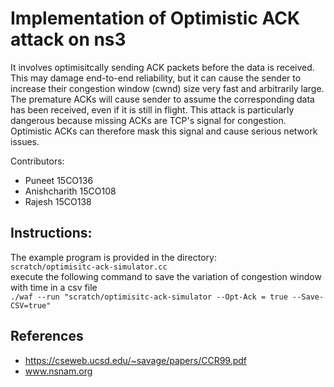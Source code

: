 # Implementation of Optimistic ACK attack on ns3

It involves optimisitcally sending ACK packets before the data is received. This may damage end-to-end reliability, but it can cause the sender to increase their congestion window (cwnd) size very fast and arbitrarily large. The premature ACKs will cause sender to assume the corresponding data has been received, even if it is still in flight. This attack is particularly dangerous because missing ACKs are TCP's signal for congestion. Optimistic ACKs can therefore mask this signal and cause serious network issues.



Contributors: 
* Puneet 15CO136
* Anishcharith 15CO108
* Rajesh 15CO138



## Instructions:

The example program is provided in the directory:   
``` scratch/optimisitc-ack-simulator.cc ```   
execute the following command to save the variation of congestion window with time in a csv file   
``` ./waf --run "scratch/optimisitc-ack-simulator --Opt-Ack = true --Save-CSV=true" ```

## References

* https://cseweb.ucsd.edu/~savage/papers/CCR99.pdf
* www.nsnam.org
